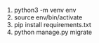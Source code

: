 1. python3 -m venv env
2. source env/bin/activate
3. pip install requirements.txt
4. python manage.py migrate 
